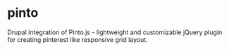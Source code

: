 # pinto
Drupal integration of Pinto.js - lightweight and customizable jQuery plugin for creating pinterest like responsive grid layout.
